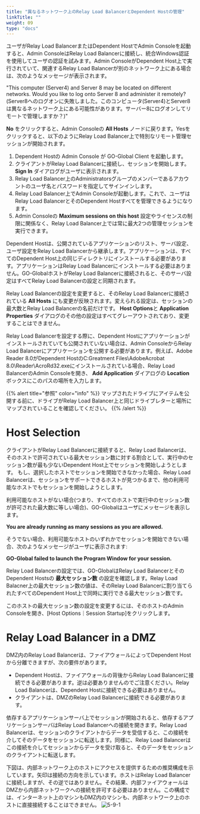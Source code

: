 ```yaml
---
title: "異なるネットワーク上のRelay Load BalancerとDependent Hostの管理"
linkTitle: ""
weight: 09
type: "docs"
---
```

ユーザがRelay Load BalancerまたはDependent HostでAdmin Consoleを起動すると、Admin ConsoleはRelay Load Balancerに接続し、統合Windows認証を使用してユーザの認証を試みます。Admin ConsoleがDependent Host上で実行されていて、関連するRelay Load Balancerが別のネットワーク上にある場合は、次のようなメッセージが表示されます。

"This computer (Server4) and Server 8 may be located on different networks. Would you like to log onto Server 8 and administer it remotely?(Server8へのログオンに失敗しました。このコンピュータ(Server4)とServer8は異なるネットワーク上にある可能性があります。サーバー8にログオンしてリモートで管理しますか？)"

 **No** をクリックすると、Admin Consoleの **All Hosts** ノードに戻ります。Yesをクリックすると、以下のようにRelay Load Balancer上で特別なリモート管理セッションが開始されます。<br>

1. Dependent Hostの Admin Console が GO-Global Client を起動します。
2. クライアントがRelay Load Balancerに接続し、セッションを開始します。 **Sign In** ダイアログがユーザに表示されます。
3. Relay Load Balancer上のAdministratorsグループのメンバーであるアカウントのユーザ名とパスワードを指定してサインインします。
4. Relay Load Balancer上でAdmin Consoleが起動します。これで、ユーザはRelay Load BalancerとそのDependent Hostすべてを管理できるようになります。
5. Admin Consoleの **Maximum sessions on this host** 設定やライセンスの制限に関係なく、Relay Load Balancer上では常に最大2つの管理セッションを実行できます。

Dependent Hostは、公開されているアプリケーションのリスト、サーバ設定、ユーザ設定をRelay Load Balancerから継承します。アプリケーションは、すべてのDependent Host上の同じディレクトリにインストールする必要があります。アプリケーションはRelay Load Balancerにインストールする必要はありません。GO-GlobalホストがRelay Load Balancerに接続されると、そのサーバ設定はすべてRelay Load Balancerの設定と同期されます。<br>

Relay Load Balancerの設定を変更すると、そのRelay Load Balancerに接続されている **All Hosts** にも変更が反映されます。変えられる設定は、セッションの最大数とRelay Load Balancerの名前だけです。 **Host Options**と **Application Properties** ダイアログのその他の設定はすべてグレーアウトされており、変更することはできません。

Relay Load Balancerを設定する際に、Dependent Hostにアプリケーションがインストールされていても公開されていない場合は、Admin ConsoleからRelay Load Balancerにアプリケーションを公開する必要があります。例えば、Adobe Reader 8.0がDependent HostのC:Greatment Files\AdobeAcrobat 8.0\Reader\AcroRd32.exeにインストールされている場合、Relay Load BalancerのAdmin Consoleを開き、 **Add Application** ダイアログの **Location** ボックスにこのパスの場所を入力します。

{{% alert title="参照" color="info" %}}
マップされたドライブにアイテムを公開する前に、ドライブがRelay Load Balancer上と同じドライブレターと場所にマップされていることを確認してください。
{{% /alert %}}

# Host Selection

クライアントがRelay Load Balancerに接続すると、Relay Load Balancerは、そのホストで許可されている最大セッション数に対する割合として、実行中のセッション数が最も少ないDependent Host上でセッションを開始しようとします。
もし、選択したホストでセッションを開始できなかった場合、Relay Load Balancerは、セッションをサポートできるホストが見つかるまで、他の利用可能なホストでもセッションを開始しようとします。

利用可能なホストがない場合(つまり、すべてのホストで実行中のセッション数が許可された最大数に等しい場合)、GO-Globalはユーザにメッセージを表示します。

 **You are already running as many sessions as you are allowed.**

そうでない場合、利用可能なホストのいずれかでセッションを開始できない場合、次のようなメッセージがユーザに表示されます:<br>

 **GO-Global failed to launch the Program Window for your session.**

Relay Load Balancerの設定では、GO-GlobalはRelay Load BalancerとそのDependent Hostsの **最大セッション数** の設定を確認します。Relay Load Balacner上の最大セッション数の値は、そのRelay Load Balancerに割り当てられたすべてのDependent Host上で同時に実行できる最大セッション数です。

このホストの最大セッション数の設定を変更するには、そのホストのAdmin Consoleを開き、[Host Options｜Session Startup]をクリックします。

# Relay Load Balancer in a DMZ

DMZ内のRelay Load Balancerは、ファイアウォールによってDependent Hostから分離できますが、次の要件があります。

- Dependent Hostは、ファイアウォールの背後からRelay Load Balancerに接続できる必要があります。逆は必要ありませんのでご注意ください。Relay Load Balancerは、Dependent Hostに接続できる必要はありません。
- クライアントは、DMZのRelay Load Balancerに接続できる必要があります。

依存するアプリケーションサーバ上でセッションが開始されると、依存するアプリケーションサーバはRelay Load Balancerへの接続を開きます。Relay Load Balancerは、セッションのクライアントからデータを受信すると、この接続を介してそのデータをセッションに転送します。同様に、Relay Load Balancerはこの接続を介してセッションからデータを受け取ると、そのデータをセッションのクライアントに転送します。

下図は、内部ネットワーク上のホストにアクセスを提供するための推奨構成を示しています。矢印は接続の方向を示しています。ホストはRelay Load Balancerに接続しますが、その逆ではありません。その結果、内部ファイアウォールはDMZから内部ネットワークへの接続を許可する必要はありません。この構成では、インターネット上のマシンもDMZ内のマシンも、内部ネットワーク上のホストに直接接続することはできません。
![5-9-1](/img/5-9-1.png) 

